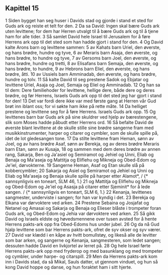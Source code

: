 ## Kapittel 15

1 Siden bygget han seg huser i Davids stad og gjorde i stand et sted for Guds ark og reiste et telt for den.
2 Da sa David: Ingen skal bære Guds ark uten levittene; for dem har Herren utvalgt til å bære Guds ark og til å tjene ham for alle tider.
3 Så samlet David hele Israel til Jerusalem for å føre Herrens ark opp til det sted som han hadde gjort i stand for den.
4 Og David kalte Arons barn og levittene sammen:
5 av Kahats barn Uriel, den øverste, og hans brødre, hundre og tyve,
6 av Meraris barn Asaja, den øverste, og hans brødre, to hundre og tyve,
7 av Gersoms barn Joel, den øverste, og hans brødre, hundre og tretti,
8 av Elisafans barn Semaja, den øverste, og hans brødre, to hundre,
9 av Hebrons barn Eliel, den øverste, og hans brødre, åtti.
10 av Ussiels barn Amminadab, den øverste, og hans brødre, hundre og tolv.
11 Så kalte David til seg prestene Sadok og Ebjatar og levittene Uriel, Asaja og Joel, Semaja og Eliel og Amminadab.
12 Og han sa til dem: Dere familiehoder for levittene, hellige dere, både dere og deres brødre, og før Herrens, Israels Guds ark opp til det sted jeg har gjort i stand for den!
13 Det var fordi dere ikke var med første gang at Herren vår Gud brøt inn iblant oss; for vi søkte ham ikke på rette måte.
14 Da helliget prestene og levittene seg for å føre Herrens. Israels Guds ark opp.
15 Og levittenes barn bar Guds ark på sine skuldrer ved hjelp av bærestengene, slik som Moses hadde påbudt etter Herrens ord.
16 Så befalte David de øverste blant levittene at de skulle stille sine brødre sangerne fram med musikkinstrumenter, harper og citarer og cymbler, som de skulle spille på, idet de lot gledesangen tone.
17 Da stilte levittene fram Heman, sønn av Joel, og av hans brødre Asaf, sønn av Berekja, og av deres brødre Meraris barn Etan, sønn av Kusaja,
18 og sammen med dem deres brødre av annen rang, Sakarja, Ben og Ja'asiel og Semiramot og Jehiel og Unni, Eliab og Benaja og Ma'aseja og Mattitja og Eliflehu og Mikneja og Obed-Edom og Je'iel, dørvokterne.
19 Sangerne Heman, Asaf og Etan skulle slå på kobbercymbler;
20 Sakarja og Asiel og Semiramot og Jehiel og Unni og Eliab og Ma'aseja og Benaja skulle spille på harper etter Alamot*, / {* sannsynligvis en toneart, SLM 46, 1.}
21 og Mattitja og Eliflehu og Mikneja og Obed-Edom og Je'iel og Asasja på citarer etter Sjeminit* for å lede sangen. / {* sannsynligvis en toneart, SLM 6, 1.}
22 Kenanja, levittenes sangmester, underviste i sangen; for han var kyndig i det.
23 Berekja og Elkana var dørvoktere ved arken.
24 Prestene Sebaina og Josjafat og Netanel og Amasai og Sakarja og Benaja og Elieser blåste i trompeter foran Guds ark, og Obed-Edom og Jehia var dørvoktere ved arken.
25 Så gikk David og Israels eldste og høvedsmennene over tusen avsted for å hente Herrens pakts-ark opp fra Obed-Edoms hus under jubel.
26 Og da nå Gud hjalp levittene som bar Herrens pakts-ark, ofret de syv okser og syv værer.
27 David var klædd i en kåpe av hvitt bomullstøy, og likeså alle de levitter som bar arken, og sangerne og Kenanja, sangmesteren, som ledet sangen; dessuten hadde David en livkjortel av lerret på.
28 Og hele Israel førte Herrens pakts-ark opp med fryderop og med basunklang og med trompeter og cymbler, under harpe- og citarspill.
29 Men da Herrens pakts-ark kom inn i Davids stad, da så Mikal, Sauls datter, ut gjennom vinduet, og hun så kong David hoppe og danse, og hun foraktet ham i sitt hjerte.
